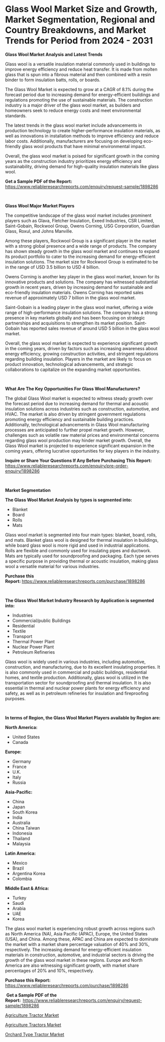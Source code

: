 <p><h1>Glass Wool Market Size and Growth, Market Segmentation, Regional and Country Breakdowns, and Market Trends for Period from 2024 -  2031</h1></p><p><strong>Glass Wool Market Analysis and Latest Trends</strong></p>
<p><p>Glass wool is a versatile insulation material commonly used in buildings to improve energy efficiency and reduce heat transfer. It is made from molten glass that is spun into a fibrous material and then combined with a resin binder to form insulation batts, rolls, or boards.</p><p>The Glass Wool Market is expected to grow at a CAGR of 8.1% during the forecast period due to increasing demand for energy-efficient buildings and regulations promoting the use of sustainable materials. The construction industry is a major driver of the glass wool market, as builders and homeowners seek to reduce energy costs and meet environmental standards.</p><p>The latest trends in the glass wool market include advancements in production technology to create higher-performance insulation materials, as well as innovations in installation methods to improve efficiency and reduce labor costs. Additionally, manufacturers are focusing on developing eco-friendly glass wool products that have minimal environmental impact.</p><p>Overall, the glass wool market is poised for significant growth in the coming years as the construction industry prioritizes energy efficiency and sustainability, driving demand for high-quality insulation materials like glass wool.</p></p>
<p><strong>Get a Sample PDF of the Report:&nbsp;</strong> <a href="https://www.reliableresearchreports.com/enquiry/request-sample/1898286">https://www.reliableresearchreports.com/enquiry/request-sample/1898286</a></p>
<p>&nbsp;</p>
<p><strong>Glass Wool Major Market Players</strong></p>
<p><p>The competitive landscape of the glass wool market includes prominent players such as Glava, Fletcher Insulation, Exeed Industries, CSR Limited, Saint-Gobain, Rockwool Group, Owens Corning, USG Corporation, Guardian Glass, Roxul, and Johns Manville.</p><p>Among these players, Rockwool Group is a significant player in the market with a strong global presence and a wide range of products. The company has shown steady growth in the glass wool market and continues to expand its product portfolio to cater to the increasing demand for energy-efficient insulation solutions. The market size for Rockwool Group is estimated to be in the range of USD 3.5 billion to USD 4 billion.</p><p>Owens Corning is another key player in the glass wool market, known for its innovative products and solutions. The company has witnessed substantial growth in recent years, driven by increasing demand for sustainable and eco-friendly insulation materials. Owens Corning has reported sales revenue of approximately USD 7 billion in the glass wool market.</p><p>Saint-Gobain is a leading player in the glass wool market, offering a wide range of high-performance insulation solutions. The company has a strong presence in key markets globally and has been focusing on strategic partnerships and acquisitions to strengthen its market position. Saint-Gobain has reported sales revenue of around USD 5 billion in the glass wool market.</p><p>Overall, the glass wool market is expected to experience significant growth in the coming years, driven by factors such as increasing awareness about energy efficiency, growing construction activities, and stringent regulations regarding building insulation. Players in the market are likely to focus on product innovation, technological advancements, and strategic collaborations to capitalize on the expanding market opportunities.</p></p>
<p>&nbsp;</p>
<p><strong>What Are The Key Opportunities For Glass Wool Manufacturers?</strong></p>
<p><p>The global Glass Wool market is expected to witness steady growth over the forecast period due to increasing demand for thermal and acoustic insulation solutions across industries such as construction, automotive, and HVAC. The market is also driven by stringent government regulations promoting energy efficiency and sustainable building practices. Additionally, technological advancements in Glass Wool manufacturing processes are anticipated to further propel market growth. However, challenges such as volatile raw material prices and environmental concerns regarding glass wool production may hinder market growth. Overall, the Glass Wool market is projected to experience significant expansion in the coming years, offering lucrative opportunities for key players in the industry.</p></p>
<p><strong>Inquire or Share Your Questions If Any Before Purchasing This Report:</strong> <a href="https://www.reliableresearchreports.com/enquiry/pre-order-enquiry/1898286">https://www.reliableresearchreports.com/enquiry/pre-order-enquiry/1898286</a></p>
<p>&nbsp;</p>
<p><strong>Market Segmentation</strong></p>
<p><strong>The Glass Wool Market Analysis by types is segmented into:</strong></p>
<p><ul><li>Blanket</li><li>Board</li><li>Rolls</li><li>Mats</li></ul></p>
<p><p>Glass wool market is segmented into four main types: blanket, board, rolls, and mats. Blanket glass wool is designed for thermal insulation in buildings, while board glass wool is more rigid and used in industrial applications. Rolls are flexible and commonly used for insulating pipes and ductwork. Mats are typically used for soundproofing and packaging. Each type serves a specific purpose in providing thermal or acoustic insulation, making glass wool a versatile material for various industries.</p></p>
<p><strong>Purchase this Report:&nbsp;</strong><a href="https://www.reliableresearchreports.com/purchase/1898286">https://www.reliableresearchreports.com/purchase/1898286</a></p>
<p>&nbsp;</p>
<p><strong>The Glass Wool Market Industry Research by Application is segmented into:</strong></p>
<p><ul><li>Industries</li><li>Commercial/public Buildings</li><li>Residential</li><li>Textile</li><li>Transport</li><li>Thermal Power Plant</li><li>Nuclear Power Plant</li><li>Petroleum Refineries</li></ul></p>
<p><p>Glass wool is widely used in various industries, including automotive, construction, and manufacturing, due to its excellent insulating properties. It is also commonly used in commercial and public buildings, residential homes, and textile production. Additionally, glass wool is utilized in the transportation sector for soundproofing and thermal insulation. It is also essential in thermal and nuclear power plants for energy efficiency and safety, as well as in petroleum refineries for insulation and fireproofing purposes.</p></p>
<p>&nbsp;</p>
<p><strong>In terms of Region, the Glass Wool Market Players available by Region are:</strong></p>
<p>
    <p> <strong> North America: </strong>
        <ul>
            <li>United States</li>
            <li>Canada</li>
        </ul>
        </p> 
    <p> <strong> Europe: </strong>
        <ul>
            <li>Germany</li>
            <li>France</li>
            <li>U.K.</li>
            <li>Italy</li>
            <li>Russia</li>
        </ul>
        </p> 
    <p> <strong> Asia-Pacific: </strong>
        <ul>
            <li>China</li>
            <li>Japan</li>
            <li>South Korea</li>
            <li>India</li>
            <li>Australia</li>
            <li>China Taiwan</li>
            <li>Indonesia</li>
            <li>Thailand</li>
            <li>Malaysia</li>
        </ul>
        </p> 
    <p> <strong> Latin America: </strong>
        <ul>
            <li>Mexico</li>
            <li>Brazil</li>
            <li>Argentina Korea</li>
            <li>Colombia</li>
        </ul>
        </p> 
    <p> <strong> Middle East & Africa: </strong>
        <ul>
            <li>Turkey</li>
            <li>Saudi</li>
            <li>Arabia</li>
            <li>UAE</li>
            <li>Korea</li>
        </ul>
    </p>
    </p>
<p><p>The glass wool market is experiencing robust growth across regions such as North America (NA), Asia Pacific (APAC), Europe, the United States (USA), and China. Among these, APAC and China are expected to dominate the market with a market share percentage valuation of 40% and 30%, respectively. The increasing demand for energy-efficient insulation materials in construction, automotive, and industrial sectors is driving the growth of the glass wool market in these regions. Europe and North America are also witnessing significant growth, with market share percentages of 20% and 10%, respectively.</p></p>
<p><strong>Purchase this Report: </strong><a href="https://www.reliableresearchreports.com/purchase/1898286">https://www.reliableresearchreports.com/purchase/1898286</a></p>
<p>&nbsp;<strong>Get a Sample PDF of the Report:&nbsp;&nbsp;</strong><a href="https://www.reliableresearchreports.com/enquiry/request-sample/1898286">https://www.reliableresearchreports.com/enquiry/request-sample/1898286</a></p>
<p><strong></strong></p>
<p><p><a href="https://view.publitas.com/reportprime-1/agriculture-tractor-market-share-market-new-trends-analysis-report-by-type-by-application-by-end-use-by-region-and-segment-forecasts-2023-2030/">Agriculture Tractor Market</a></p><p><a href="https://view.publitas.com/reportprime-1/agriculture-tractors-market-research-report-provides-critical-insights-that-can-help-shape-business-development-and-investment-strategies/">Agriculture Tractors Market</a></p><p><a href="https://view.publitas.com/reportprime-1/orchard-type-tractor-market-research-report-forecasted-for-period-from-2023-2030-by-market-type-market-application-and-region/">Orchard Type Tractor Market</a></p></p>